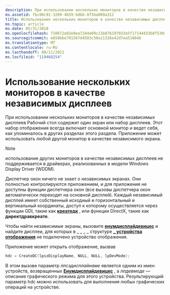 ```yaml
---
description: При использовании нескольких мониторов в качестве независимых дисплеев Рабочий стол содержит один экран или набор дисплеев.
ms.assetid: fbc88c91-3209-4b59-bdbb-0f5ba009a312
title: Использование нескольких мониторов в качестве независимых дисплеев
ms.topic: article
ms.date: 05/31/2018
ms.openlocfilehash: 710672e02e8ea7244e09c21b876197033e5f17144433b8f530ad8e52cd6806e9
ms.sourcegitcommit: e858bbe701567d4583c50a11326e42d7ea51804b
ms.translationtype: MT
ms.contentlocale: ru-RU
ms.lasthandoff: 08/11/2021
ms.locfileid: "119468254"
---
```

# <a name="using-multiple-monitors-as-independent-displays"></a>Использование нескольких мониторов в качестве независимых дисплеев

При использовании нескольких мониторов в качестве независимых дисплеев Рабочий стол содержит один экран или набор дисплеев. Этот набор отображения всегда включает основной монитор и ведет себя, как упоминалось в других разделах этого раздела. Приложение может использовать любой другой монитор в качестве независимого экрана.

> [!Note]  
> использование других мониторов в качестве независимых дисплеев не поддерживается в драйверах, реализованных в модели Windows Display Driver (WDDM).

 

Диспетчер окон ничего не знает о независимых экранах. Они полностью контролируются приложением, и для приложения не доступны функции диспетчера окон (все вызовы диспетчера окон автоматически переходят на основной дисплей). Каждый независимый дисплей имеет собственный исходный и горизонтальный и вертикальный координаты, доступ к которому осуществляется через функции GDI, такие как [**креатедк**](/windows/desktop/api/Wingdi/nf-wingdi-createdca) , или функции DirectX, такие как **директдравкреате**.

Чтобы найти независимые экраны, вызовите [**енумдисплайдевицес**](/windows/desktop/api/Winuser/nf-winuser-enumdisplaydevicesa) и найдите дисплеи, для которых в \_ \_ \_ \_ структуре [**\_ устройства отображения**](/windows/desktop/api/Wingdi/ns-wingdi-display_devicea) не подключено устройство отображения.

Приложение может открыть отображение, вызвав


```C++
hdc = CreateDC(lpszDisplayName, NULL, NULL, lpDevMode);
```



В этом вызове параметр *лпсздисплайнаме* является одним из имен устройств, возвращенных [**Енумдисплайдевицес**](/windows/desktop/api/Winuser/nf-winuser-enumdisplaydevicesa) , а *лпдевмоде* — описание графического режима для этого устройства. Результирующий параметр hdc можно использовать для выполнения любых графических операций на устройстве.

 

 



